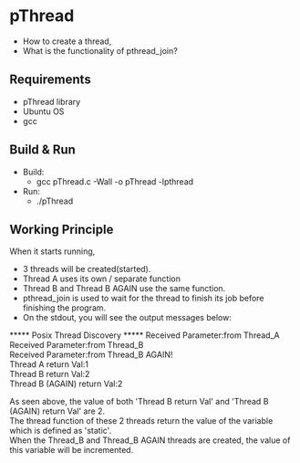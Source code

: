 # pThread
- How to create a thread,
- What is the functionality of pthread_join?

## Requirements
- pThread library 
- Ubuntu OS
- gcc

## Build & Run
- Build:
    - gcc pThread.c -Wall -o pThread -lpthread
- Run:
    - ./pThread

## Working Principle
When it starts running, 
- 3 threads will be created(started).
- Thread A uses its own / separate function
- Thread B and Thread B AGAIN use the same function.
- pthread_join is used to wait for the thread to finish its job before finishing the program.
- On the stdout, you will see the output messages below: <br />

*****     Posix Thread Discovery     *****
Received Parameter:from Thread_A <br />
Received Parameter:from Thread_B <br />
Received Parameter:from Thread_B AGAIN! <br />
Thread A return Val:1 <br />
Thread B return Val:2 <br />
Thread B (AGAIN) return Val:2 <br />

As seen above, the value of both 'Thread B return Val' and 'Thread B (AGAIN) return Val' are 2. <br />
The thread function of these 2 threads return the value of the variable which is defined as 'static'. <br />
When the Thread_B and Thread_B AGAIN threads are created, the value of this variable will be incremented. <br />






